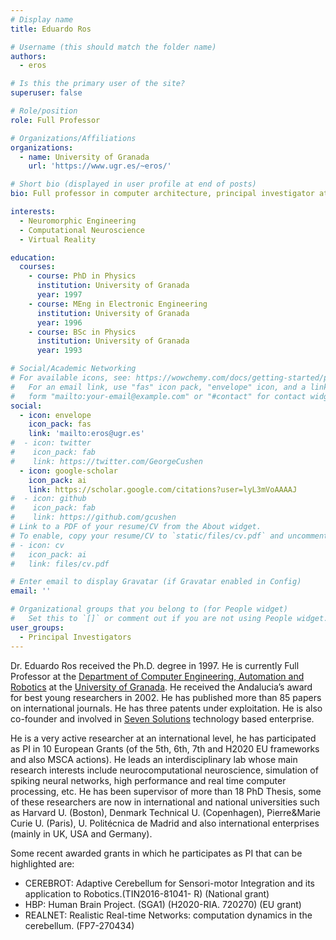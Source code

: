 ```yaml
---
# Display name
title: Eduardo Ros

# Username (this should match the folder name)
authors:
  - eros

# Is this the primary user of the site?
superuser: false

# Role/position
role: Full Professor

# Organizations/Affiliations
organizations:
  - name: University of Granada
    url: 'https://www.ugr.es/~eros/'

# Short bio (displayed in user profile at end of posts)
bio: Full professor in computer architecture, principal investigator at the Computational Neuroscience and Neurorobotics Lab and principal investigator of the VALERIA lab of the University of Granada.

interests:
  - Neuromorphic Engineering
  - Computational Neuroscience
  - Virtual Reality

education:
  courses:
    - course: PhD in Physics
      institution: University of Granada
      year: 1997
    - course: MEng in Electronic Engineering
      institution: University of Granada
      year: 1996
    - course: BSc in Physics
      institution: University of Granada
      year: 1993

# Social/Academic Networking
# For available icons, see: https://wowchemy.com/docs/getting-started/page-builder/#icons
#   For an email link, use "fas" icon pack, "envelope" icon, and a link in the
#   form "mailto:your-email@example.com" or "#contact" for contact widget.
social:
  - icon: envelope
    icon_pack: fas
    link: 'mailto:eros@ugr.es'
#  - icon: twitter
#    icon_pack: fab
#    link: https://twitter.com/GeorgeCushen
  - icon: google-scholar
    icon_pack: ai
    link: https://scholar.google.com/citations?user=lyL3mVoAAAAJ
#  - icon: github
#    icon_pack: fab
#    link: https://github.com/gcushen
# Link to a PDF of your resume/CV from the About widget.
# To enable, copy your resume/CV to `static/files/cv.pdf` and uncomment the lines below.
# - icon: cv
#   icon_pack: ai
#   link: files/cv.pdf

# Enter email to display Gravatar (if Gravatar enabled in Config)
email: ''

# Organizational groups that you belong to (for People widget)
#   Set this to `[]` or comment out if you are not using People widget.
user_groups:
  - Principal Investigators
---
```


Dr. Eduardo Ros received the Ph.D. degree in 1997. He is currently Full Professor at the [Department of Computer Engineering, Automation and Robotics](https://icar.ugr.es/) at the [University of Granada](https://www.ugr.es). He received the Andalucia’s award for best young researchers in 2002. He has published more than 85 papers on international journals. He has three patents under exploitation. He is also co-founder and involved in [Seven Solutions](http://sevensols.com/) technology based enterprise.

He is a very active researcher at an international level, he has participated as PI in 10 European Grants (of the 5th, 6th, 7th and H2020 EU frameworks and also MSCA actions). He leads an interdisciplinary lab whose main research interests include neurocomputational neuroscience, simulation of spiking neural networks, high performance and real time computer processing, etc. He has been supervisor of more than 18 PhD Thesis, some of these researchers are now in international and national universities such as Harvard U. (Boston), Denmark Technical U. (Copenhagen), Pierre&Marie Curie U. (Paris), U. Politécnica de Madrid and also international enterprises (mainly in UK, USA and Germany).

Some recent awarded grants in which he participates as PI that can be highlighted are:
* CEREBROT: Adaptive Cerebellum for Sensori-motor Integration and its application to Robotics.(TIN2016-81041- R) (National grant)
* HBP: Human Brain Project. (SGA1) (H2020-RIA. 720270) (EU grant)
* REALNET: Realistic Real-time Networks: computation dynamics in the cerebellum. (FP7-270434)
